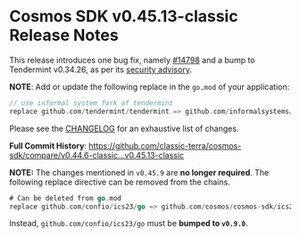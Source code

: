 # Cosmos SDK v0.45.13-classic Release Notes

This release introduces one bug fix, namely [#14798](https://github.com/cosmos/cosmos-sdk/pull/14798) and a bump to Tendermint v0.34.26, as per its [security advisory](https://github.com/informalsystems/tendermint/security/advisories/GHSA-cpqw-5g6w-h8rr).

**NOTE**: Add or update the following replace in the `go.mod` of your application:

```go
// use informal system fork of tendermint
replace github.com/tendermint/tendermint => github.com/informalsystems/tendermint v0.34.26
```

Please see the [CHANGELOG](https://github.com/cosmos/cosmos-sdk/blob/release/v0.45.x/CHANGELOG.md) for an exhaustive list of changes.

**Full Commit History**: https://github.com/classic-terra/cosmos-sdk/compare/v0.44.6-classic...v0.45.13-classic

**NOTE:** The changes mentioned in `v0.45.9` are **no longer required**. The following replace directive can be removed from the chains.

```go
# Can be deleted from go.mod
replace github.com/confio/ics23/go => github.com/cosmos/cosmos-sdk/ics23/go v0.8.0
```

Instead, `github.com/confio/ics23/go` must be **bumped to `v0.9.0`**.
